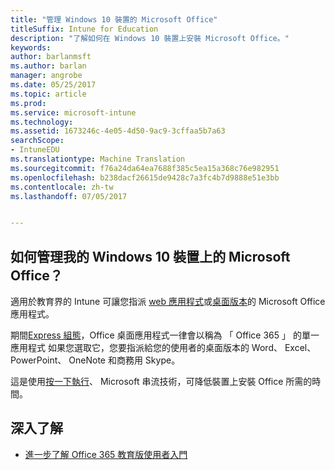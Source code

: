 ```yaml
---
title: "管理 Windows 10 裝置的 Microsoft Office"
titleSuffix: Intune for Education
description: "了解如何在 Windows 10 裝置上安裝 Microsoft Office。"
keywords: 
author: barlanmsft
ms.author: barlan
manager: angrobe
ms.date: 05/25/2017
ms.topic: article
ms.prod: 
ms.service: microsoft-intune
ms.technology: 
ms.assetid: 1673246c-4e05-4d50-9ac9-3cffaa5b7a63
searchScope:
- IntuneEDU
ms.translationtype: Machine Translation
ms.sourcegitcommit: f76a24da64ea7688f385c5ea15a368c76e982951
ms.openlocfilehash: b238dacf26615de9428c7a3fc4b7d9888e51e3bb
ms.contentlocale: zh-tw
ms.lasthandoff: 07/05/2017


---
```


## <a name="how-do-i-manage-microsoft-office-on-my-windows-10-devices"></a>如何管理我的 Windows 10 裝置上的 Microsoft Office？

適用於教育界的 Intune 可讓您指派  [web 應用程式](how-to-add-apps.md#add-web-apps)或[桌面版本](how-to-add-apps.md#add-desktop-apps)的 Microsoft Office 應用程式。

期間[Express 組態](what-is-express-configuration.md)，Office 桌面應用程式一律會以稱為 「 Office 365 」 的單一應用程式 如果您選取它，您要指派給您的使用者的桌面版本的 Word、 Excel、 PowerPoint、 OneNote 和商務用 Skype。

這是使用[按一下執行](https://technet.microsoft.com/library/jj219427.aspx)、 Microsoft 串流技術，可降低裝置上安裝 Office 所需的時間。

## <a name="find-out-more"></a>深入了解

- [進一步了解 Office 365 教育版使用者入門](https://support.office.com/article/Get-started-with-Office-365-Education-AB02ABE5-A1EE-458C-B749-5B44416CCF14)

